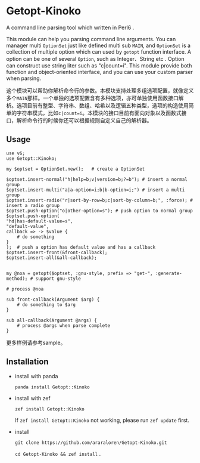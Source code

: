 # Getopt-Kinoko

A command line parsing tool which written in Perl6 .

This module can help you parsing command line arguments. You can manager multi `OptionSet` just like defined multi sub `MAIN`, and `OptionSet` is a collection of multiple option which can used by `getopt` function interface. A option can be one of several `Option`, such as Integer、String etc .  Option can construct use string liter such as "c|count=i". This module provide both function and object-oriented interface, and you can use your custom parser when parsing.  

这个模块可以帮助你解析命令行的参数。本模块支持处理多组选项配置，就像定义多个`MAIN`那样。一个单独的选项配置含有多种选项，亦可单独使用函数接口解析。选项目前有整型、字符串、数组、哈希以及逻辑五种类型，选项的构造使用简单的字符串模式，比如`c|count=i`。本模块的接口目前有面向对象以及函数式接口，解析命令行的时候你还可以根据规则自定义自己的解析器。

## Usage

```Perl6
use v6;
use Getopt::Kinoko;

my $optset = OptionSet.new();	# create a OptionSet

$optset.insert-normal("h|help=b;v|version=b;?=b"); # insert a normal group 
$optset.insert-multi("a|a-option=i;b|b-option=i;") # insert a multi group
$optset.insert-radio("r|sort-by-row=b;c|sort-by-column=b;", :force); # insert a radio group
$optset.push-option("o|other-option=s"); # push option to normal group
$optset.push-option(
"hd|has-default-value=s",
"default-value",
callback => -> $value {
	# do something
}
);	# push a option has default value and has a callback
$optset.insert-front(&front-callback);
$optset.insert-all(&all-callback);


my @noa = getopt($optset, :gnu-style, prefix => "get-", :generate-method); # support gnu-style

# process @noa

sub front-callback(Argument $arg) {
	# do something to $arg 
}

sub all-callback(Argument @args) {
	# process @args when parse complete
}

```

更多样例请参考sample。

## Installation

 + install with panda

	`panda install Getopt::Kinoko`

+ install with zef

	`zef install Getopt::Kinoko`

	If `zef install Getopt::Kinoko` not working, please run `zef update` first.

+ install

	`git clone https://github.com/araraloren/Getopt-Kinoko.git`

	`cd Getopt-Kinoko && zef install` .
